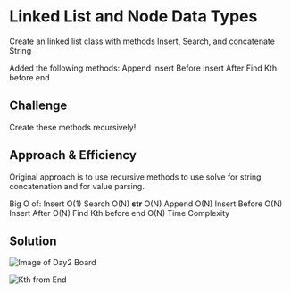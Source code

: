 # Linked List and Node Data Types
Create an linked list class with methods Insert, Search, and concatenate String

Added the following methods:
  Append
  Insert Before
  Insert After
  Find Kth before end


## Challenge
Create these methods recursively!

<!-- Description of the challenge -->

## Approach & Efficiency
<!-- What approach did you take? Why? What is the Big O space/time for this approach? -->
Original approach is to use recursive methods to use solve for string concatenation and for value parsing.  

Big O of:
  Insert
    O(1)
  Search
    O(N)
  __str__
    O(N)
  Append
    O(N)
  Insert Before
    O(N)
  Insert After
    O(N)
  Find Kth before end
    O(N)
Time Complexity

## Solution
<!-- Embedded whiteboard image -->
![Image of Day2 Board](/ll_day2.jpg)

![Kth from End](/ll_day3.jpg)